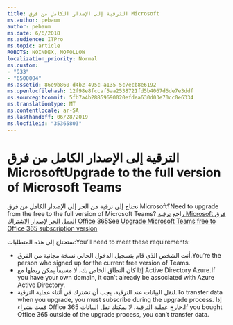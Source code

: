 ```yaml
---
title: الترقية إلى الإصدار الكامل من فرق Microsoft
ms.author: pebaum
author: pebaum
ms.date: 6/6/2018
ms.audience: ITPro
ms.topic: article
ROBOTS: NOINDEX, NOFOLLOW
localization_priority: Normal
ms.custom:
- "933"
- "6500004"
ms.assetid: 86e9b860-d4b2-495c-a135-5c7ecb8e6192
ms.openlocfilehash: 12f98e8fccaf5aa2538721fd5b4067d6de7e3ddf
ms.sourcegitcommit: 5fb7a4b28859690020efdea630d03e70cc0e6334
ms.translationtype: MT
ms.contentlocale: ar-SA
ms.lasthandoff: 06/28/2019
ms.locfileid: "35365803"
---
```

# <a name="upgrade-to-the-full-version-of-microsoft-teams"></a><span data-ttu-id="b06fa-102">الترقية إلى الإصدار الكامل من فرق Microsoft</span><span class="sxs-lookup"><span data-stu-id="b06fa-102">Upgrade to the full version of Microsoft Teams</span></span>

<span data-ttu-id="b06fa-103">تحتاج إلى ترقية من الحر إلى الإصدار الكامل من فرق Microsoft؟</span><span class="sxs-lookup"><span data-stu-id="b06fa-103">Need to upgrade from the free to the full version of Microsoft Teams?</span></span> <span data-ttu-id="b06fa-104">راجع [ترقية Microsoft فرق العمل الحر لإصدار الاشتراك Office 365](https://docs.microsoft.com/microsoftteams/upgrade-freemium)</span><span class="sxs-lookup"><span data-stu-id="b06fa-104">See [Upgrade Microsoft Teams free to Office 365 subscription version](https://docs.microsoft.com/microsoftteams/upgrade-freemium)</span></span>

<span data-ttu-id="b06fa-105">ستحتاج إلى هذه المتطلبات:</span><span class="sxs-lookup"><span data-stu-id="b06fa-105">You’ll need to meet these requirements:</span></span>

- <span data-ttu-id="b06fa-106">أنت الشخص الذي قام بتسجيل الدخول الحالي نسخة مجانية من الفرق.</span><span class="sxs-lookup"><span data-stu-id="b06fa-106">You’re the person who signed up for the current free version of Teams.</span></span>
- <span data-ttu-id="b06fa-107">إذا كان النطاق الخاص بك، لا مسبقاً يمكن ربطها مع Active Directory Azure.</span><span class="sxs-lookup"><span data-stu-id="b06fa-107">If you have your own domain, it can’t already be associated with Azure Active Directory.</span></span>
- <span data-ttu-id="b06fa-108">لنقل البيانات عند الترقية، يجب أن تشترك في أثناء عملية الترقية.</span><span class="sxs-lookup"><span data-stu-id="b06fa-108">To transfer data when you upgrade, you must subscribe during the upgrade process.</span></span> <span data-ttu-id="b06fa-109">إذا قمت بشراء Office 365 خارج عملية الترقية، لا يمكنك نقل البيانات.</span><span class="sxs-lookup"><span data-stu-id="b06fa-109">If you bought Office 365 outside of the upgrade process, you can’t transfer data.</span></span>
